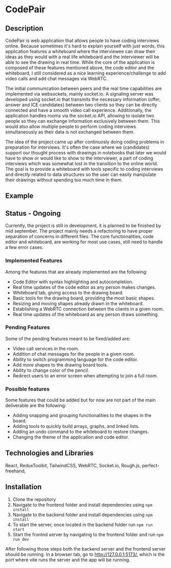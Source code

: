# CodePair

## Description
CodePair is web application that allows people to have coding interviews online. Because sometimes it's hard to explain yourself with just words, this application features a whiteboard where the interviewee can draw their ideas as they would with a real life whiteboard and the interviewer will be able to see the drawing in real time. While the core of the application is composed of these features mentioned above, the code editor and the whiteboard, I still considered as a nice learning experience/challenge to add video calls and add chat messages via WebRTC.

The initial communication between peers and the real time capabilities are implemented via websockets, mainly socket.io. A signaling server was developed using socket.io that transmits the necessary information (offer, answer and ICE candidates) between two clients so they can be directly connected and have a smooth video call experience. Additionally, the application handles rooms via the socket.io API, allowing to isolate two people so they can exchange information exclusively between them. This would also allow multiple people to perform coding interviews simultaneously as their data is not exchanged between them.

The idea of the project came up after continuosly doing coding problems in preparation for interviews. It's often the case where we (candidates) support our thought process with drawings in notebooks that later we would have to show or would like to show to the interviewer, a part of coding interviews which was somewhat lost in the transition to the online world. The goal is to provide a whiteboard with tools specific to coding interviews and directly related to data structures so the user can easily manipulate their drawings without spending too much time in them.

## Example

## Status - Ongoing
Currently, the project is still in development, it is planned to be finished by mid september. The project mainly needs a refactoring to have proper separation of concerns in different files. The core functionalities, code editor and whiteboard, are working for most use cases, still need to handle a few error cases. 

### Implemented Features
Among the features that are already implemented are the following:
* Code Editor with syntax highlighting and autocompletion.
* Real time updates of the code editor as any person makes changes.
* Whiteboard tab, giving access to the drawing board.
* Basic tools for the drawing board, providing the most basic shapes.
* Resizing and moving shapes already drawn in the whiteboard.
* Establishing a WebRTC connection between the clients in a given room.
* Real time updates of the whiteboard as any person draws something.

### Pending Features
Some of the pending features meant to be fixed/added are:
* Video call services in the room.
* Addition of chat messages for the people in a given room.
* Ability to switch programming language for the code editor.
* Add more shapes to the drawing board tools.
* Ability to change color of the pencil.
* Redirect users to an error screen when attempting to join a full room.

### Possible features
Some features that could be added but for now are not part of the main deliverable are the following:
* Adding snapping and grouping functionalities to the shapes in the board.
* Adding tools to quickly build arrays, graphs, and linked lists.
* Adding an undo command to the whiteboard to restore changes.
* Changing the theme of the application and code editor.

## Technologies and Libraries
React, ReduxToolkit, TailwindCSS, WebRTC, Socket.io, Rough.js, perfect-freehand,

## Installation
1. Clone the repository
2. Navigate to the frontend folder and install dependencies using `npm install`
3. Navigate to the backend folder and install dependencies using `npm install`
4. To start the server, once located in the backend folder run `npm run start`
5. Start the frontnd server by navigating to the frontend folder and run `npm run dev`

After following those steps both the backend server and the frontend server should be running. In a browser tab, go to http://127.0.0.1:5173/, which is the port where vite runs the server and the app will be running.
